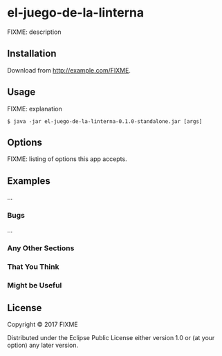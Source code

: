 # el-juego-de-la-linterna

FIXME: description

## Installation

Download from http://example.com/FIXME.

## Usage

FIXME: explanation

    $ java -jar el-juego-de-la-linterna-0.1.0-standalone.jar [args]

## Options

FIXME: listing of options this app accepts.

## Examples

...

### Bugs

...

### Any Other Sections
### That You Think
### Might be Useful

## License

Copyright © 2017 FIXME

Distributed under the Eclipse Public License either version 1.0 or (at
your option) any later version.
